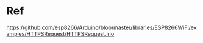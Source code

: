 # Ref
https://github.com/esp8266/Arduino/blob/master/libraries/ESP8266WiFi/examples/HTTPSRequest/HTTPSRequest.ino
